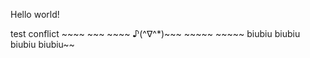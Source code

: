 Hello world!

test conflict  ~~~~  ~~~  ~~~~ ♪(^∇^*)~~~  ~~~~~  ~~~~~
biubiu biubiu biubiu biubiu~~
